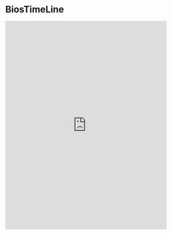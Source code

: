 # BiosTimeLine
<iframe src='https://cdn.knightlab.com/libs/timeline3/latest/embed/index.html?source=16NeTOaTkBOX1H0xlSPFotpTnwxbgjZrZNpo_RY_44J8&font=Default&lang=es&hash_bookmark=true&initial_zoom=1&height=650' width='100%' height='650' frameborder='0'></iframe>
